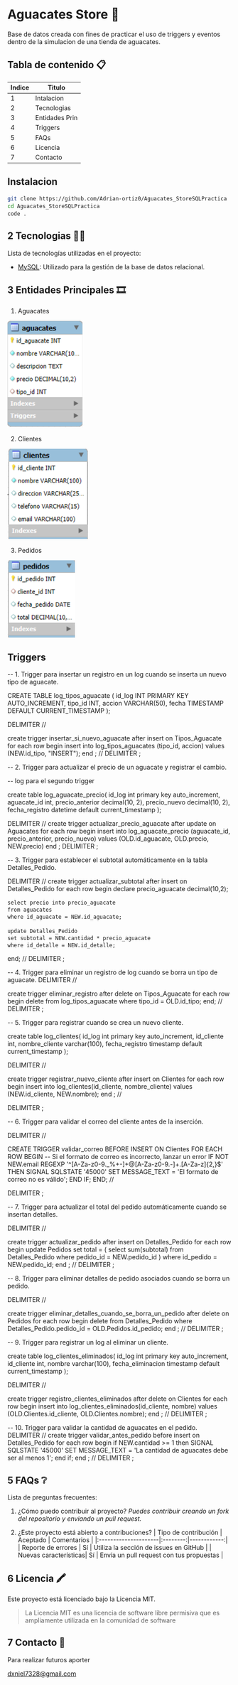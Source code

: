 # Aguacates Store 🥑

Base de datos creada con fines de practicar el uso de triggers y eventos dentro de la simulacion de una tienda de aguacates.

## Tabla de contenido 📋

| Indice | Titulo          |
| ------ | --------------- |
| 1      | Intalacion      |
| 2      | Tecnologias     |
| 3      | Entidades Prin  |
| 4      | Triggers        |
| 5      | FAQs            |
| 6      | Licencia        |
| 7      | Contacto        |

## Instalacion

```bash
git clone https://github.com/Adrian-ortiz0/Aguacates_StoreSQLPractica
cd Aguacates_StoreSQLPractica
code .
```

## 2 Tecnologias 👩‍💻

Lista de tecnologías utilizadas en el proyecto:

- [MySQL](<[https://developer.mozilla.org/en-US/docs/Web/MYSQL](https://developer.mozilla.org/en-US/docs/Web/MYSQL)>): Utilizado para la gestión de la base de datos relacional.

## 3 Entidades Principales 🎞

1. Aguacates

![alt text](images/aguacates.png)

2. Clientes

![alt text](images/clientes.png)

3. Pedidos

![alt text](images/pedidos.png)

## Triggers

-- 1. Trigger para insertar un registro en un log cuando se inserta un nuevo tipo de aguacate.

CREATE TABLE log_tipos_aguacate (
    id_log INT PRIMARY KEY AUTO_INCREMENT,
    tipo_id INT,
    accion VARCHAR(50),
    fecha TIMESTAMP DEFAULT CURRENT_TIMESTAMP
);

DELIMITER //

create trigger insertar_si_nuevo_aguacate
after insert on Tipos_Aguacate
for each row
begin
	insert into log_tipos_aguacates (tipo_id, accion)
    values (NEW.id_tipo, "INSERT");
end ;
//
DELIMITER ;

-- 2. Trigger para actualizar el precio de un aguacate y registrar el cambio.

-- log para el segundo trigger

create table log_aguacate_precio(
    id_log int primary key auto_increment,
    aguacate_id int,
    precio_anterior decimal(10, 2),
    precio_nuevo decimal(10, 2),
    fecha_registro datetime default current_timestamp
);

DELIMITER //
create trigger actualizar_precio_aguacate
after update on Aguacates
for each row
begin
	insert into log_aguacate_precio (aguacate_id, precio_anterior, precio_nuevo)
    values (OLD.id_aguacate, OLD.precio, NEW.precio)
end ;
DELIMITER ;

-- 3. Trigger para establecer el subtotal automáticamente en la tabla Detalles_Pedido.

DELIMITER //
create trigger actualizar_subtotal
after insert on Detalles_Pedido
for each row
begin
	declare precio_aguacate decimal(10,2);
    
    select precio into precio_aguacate
    from aguacates
    where id_aguacate = NEW.id_aguacate;
    
    update Detalles_Pedido
    set subtotal = NEW.cantidad * precio_aguacate
    where id_detalle = NEW.id_detalle;
end;
//
DELIMITER ;

-- 4. Trigger para eliminar un registro de log cuando se borra un tipo de aguacate.
DELIMITER //

create trigger eliminar_registro
after delete on Tipos_Aguacate
for each row
begin
	delete from log_tipos_aguacate
    where tipo_id = OLD.id_tipo;
end;
//
DELIMITER ;

-- 5. Trigger para registrar cuando se crea un nuevo cliente.

create table log_clientes(
	id_log int primary key auto_increment,
    id_cliente int,
    nombre_cliente varchar(100),
    fecha_registro timestamp default current_timestamp
);

DELIMITER //

create trigger registrar_nuevo_cliente
after insert on Clientes
for each row
begin
	insert into log_clientes(id_cliente, nombre_cliente)
    values (NEW.id_cliente, NEW.nombre);
end ;
//

DELIMITER ;

-- 6. Trigger para validar el correo del cliente antes de la inserción.

DELIMITER //

CREATE TRIGGER validar_correo
BEFORE INSERT ON Clientes
FOR EACH ROW
BEGIN
    -- Si el formato de correo es incorrecto, lanzar un error
    IF NOT NEW.email REGEXP '^[A-Za-z0-9._%+-]+@[A-Za-z0-9.-]+\.[A-Za-z]{2,}$' THEN
        SIGNAL SQLSTATE '45000'
        SET MESSAGE_TEXT = 'El formato de correo no es válido';
    END IF;
END;
//

DELIMITER ;

-- 7. Trigger para actualizar el total del pedido automáticamente cuando se insertan detalles.

DELIMITER //

create trigger actualizar_pedido
after insert on Detalles_Pedido
for each row
begin
	update Pedidos
    set total = (
		select sum(subtotal)
        from Detalles_Pedido
        where pedido_id = NEW.pedido_id
    )
    where id_pedido = NEW.pedido_id;
end ;
//
DELIMITER ;

-- 8. Trigger para eliminar detalles de pedido asociados cuando se borra un pedido.

DELIMITER //

create trigger eliminar_detalles_cuando_se_borra_un_pedido
after delete on Pedidos
for each row
begin
	delete from Detalles_Pedido
    where Detalles_Pedido.pedido_id = OLD.Pedidos.id_pedido;
end ;
//
DELIMITER ;

-- 9. Trigger para registrar un log al eliminar un cliente.

create table log_clientes_eliminados(
	id_log int primary key auto_increment,
    id_cliente int,
    nombre varchar(100),
	fecha_eliminacion timestamp default current_timestamp
);

DELIMITER //

create trigger registro_clientes_eliminados
after delete on Clientes
for each row
begin
	insert into log_clientes_eliminados(id_cliente, nombre)
    values (OLD.Clientes.id_cliente, OLD.Clientes.nombre);
end ;
//
DELIMITER ;

-- 10. Trigger para validar la cantidad de aguacates en el pedido.
DELIMITER //
create trigger validar_antes_pedido
before insert on Detalles_Pedido
for each row
begin
	if NEW.cantidad >= 1 then
    SIGNAL SQLSTATE '45000' SET MESSAGE_TEXT = 'La cantidad de aguacates debe ser al menos 1';
    end if;
end ;
//
DELIMITER ;

## 5 FAQs ❔

Lista de preguntas frecuentes:

1. ¿Cómo puedo contribuir al proyecto?
   _Puedes contribuir creando un fork del repositorio y enviando un pull request._

2. ¿Este proyecto está abierto a contribuciones?
   | Tipo de contribución | Aceptado | Comentarios |
   |:---------------------|:--------:|------------:|
   | Reporte de errores | Sí | Utiliza la sección de issues en GitHub |
   | Nuevas características| Sí | Envía un pull request con tus propuestas |

## 6 Licencia 🖍

Este proyecto está licenciado bajo la Licencia MIT.

> La Licencia MIT es una licencia de software libre permisiva que es ampliamente utilizada en la comunidad de software

## 7 Contacto 📱

Para realizar futuros aporter

dxniel7328@gmail.com
